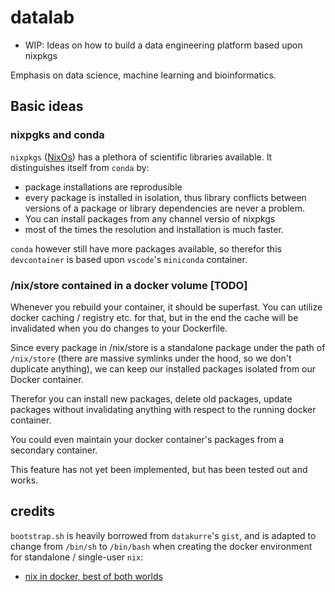 # datalab

* WIP: Ideas on how to build a data engineering platform based upon nixpkgs

Emphasis on data science, machine learning and bioinformatics.

## Basic ideas

### nixpgks and conda

`nixpkgs` ([NixOs](https://nixos.org/)) has a plethora of scientific libraries
available. It distinguishes itself from `conda` by:

* package installations are reprodusible
* every package is installed in isolation, thus library conflicts between
  versions of a package or library dependencies are never a problem.
* You can install packages from any channel versio of nixpkgs
* most of the times the resolution and installation is much faster.

`conda` however still have more packages available, so therefor this `devcontainer`
is based upon `vscode`'s `miniconda` container.

### /nix/store contained in a docker volume [TODO]

Whenever you rebuild your container, it should be superfast. You can utilize
docker caching / registry etc. for that, but in the end the cache will be invalidated
when you do changes to your Dockerfile.

Since every package in /nix/store is a standalone package
under the path of `/nix/store` (there are massive symlinks under the hood,
so we don't duplicate anything), we can keep our installed packages
isolated from our Docker container.

Therefor you can install new packages, delete old packages, update
packages without invalidating anything with respect to the running
docker container.

You could even maintain your docker container's packages from a secondary
container.

This feature has not yet been implemented, but has been tested out and
works.

## credits

`bootstrap.sh` is heavily borrowed from `datakurre`'s `gist`, and is
adapted to change from `/bin/sh` to `/bin/bash` when creating the
docker environment for standalone / single-user `nix`:

* [nix in docker, best of both worlds](https://datakurre.pandala.org/2015/11/nix-in-docker-best-of-both-worlds.html/)

